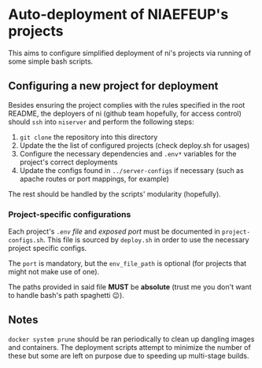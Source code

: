 # Auto-deployment of NIAEFEUP's projects

This aims to configure simplified deployment of ni's projects via running of some simple bash scripts.

## Configuring a new project for deployment

Besides ensuring the project complies with the rules specified in the root README, the deployers of ni (github team hopefully, for access control) should `ssh` into `niserver` and perform the following steps:

1. `git clone` the repository into this directory
1. Update the the list of configured projects (check deploy.sh for usages)
1. Configure the necessary dependencies and `.env*` variables for the project's correct deployments
1. Update the configs found in `../server-configs` if necessary (such as apache routes or port mappings, for example)

The rest should be handled by the scripts' modularity (hopefully).

### Project-specific configurations

Each project's _`.env` file_ and _exposed port_ must be documented in `project-configs.sh`. This file is sourced by `deploy.sh` in order to use the necessary project specific configs.

The `port` is mandatory, but the `env_file_path` is optional (for projects that might not make use of one).

The paths provided in said file **MUST** be **absolute** (trust me you don't want to handle bash's path spaghetti :wink:).

## Notes

`docker system prune` should be ran periodically to clean up dangling images and containers. The deployment scripts attempt to minimize the number of these but some are left on purpose due to speeding up multi-stage builds.
